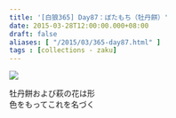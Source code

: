 ```yaml
---
title: '[白狼365] Day87：ぼたもち（牡丹餅）'
date: 2015-03-28T12:00:00.000+08:00
draft: false
aliases: [ "/2015/03/365-day87.html" ]
tags : [collections - zaku]
---
```


![](/images/zaku087.jpg)

牡丹餅および萩の花は形  
色をもってこれを名づく
